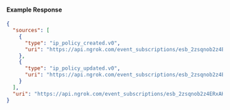 <!-- Code generated for API Clients. DO NOT EDIT. -->

#### Example Response

```json
{
  "sources": [
    {
      "type": "ip_policy_created.v0",
      "uri": "https://api.ngrok.com/event_subscriptions/esb_2zsqnob2z4ERxAHC8PlmTHAXM6O/sources/ip_policy_created.v0"
    },
    {
      "type": "ip_policy_updated.v0",
      "uri": "https://api.ngrok.com/event_subscriptions/esb_2zsqnob2z4ERxAHC8PlmTHAXM6O/sources/ip_policy_updated.v0"
    }
  ],
  "uri": "https://api.ngrok.com/event_subscriptions/esb_2zsqnob2z4ERxAHC8PlmTHAXM6O/sources"
}
```
